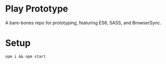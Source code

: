 # Play Prototype

A bare-bones repo for prototyping, featuring ES6, SASS, and BrowserSync.

# Setup

```
npm i && npm start
```
